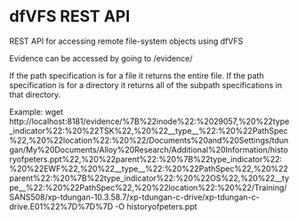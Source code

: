 # dfVFS REST API
REST API for accessing remote file-system objects using dfVFS

Evidence can be accessed by going to /evidence/<Path Spec>

If the path specification is for a file it returns the entire file.
If the path specification is for a directory it returns all of the subpath specifications in that directory.

Example:
    wget http://localhost:8181/evidence/%7B%22inode%22:%2029057,%20%22type_indicator%22:%20%22TSK%22,%20%22__type__%22:%20%22PathSpec%22,%20%22location%22:%20%22/Documents%20and%20Settings/tdungan/My%20Documents/Alloy%20Research/Additional%20Information/historyofpeters.ppt%22,%20%22parent%22:%20%7B%22type_indicator%22:%20%22EWF%22,%20%22__type__%22:%20%22PathSpec%22,%20%22parent%22:%20%7B%22type_indicator%22:%20%22OS%22,%20%22__type__%22:%20%22PathSpec%22,%20%22location%22:%20%22/Training/SANS508/xp-tdungan-10.3.58.7/xp-tdungan-c-drive/xp-tdungan-c-drive.E01%22%7D%7D%7D -O historyofpeters.ppt

